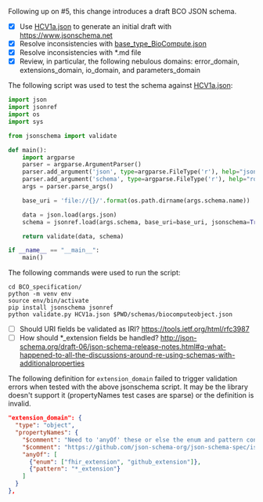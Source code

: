 Following up on #5, this change introduces a draft BCO JSON schema.
 
 * [x]  Use [HCV1a.json](https://github.com/biocompute-objects/BCO_Specification/blob/cb06839d482b4b645eadf9160c48cb8a2162475f/HCV1a.json) to generate an initial draft with https://www.jsonschema.net
 * [x]  Resolve inconsistencies with [base_type_BioCompute.json](https://github.com/biocompute-objects/BCO_Specification/blob/cb06839d482b4b645eadf9160c48cb8a2162475f/base_type_BioCompute.json)
 * [x]  Resolve inconsistencies with *.md file
 * [x]  Review, in particular, the following nebulous domains: error_domain, extensions_domain, io_domain, and parameters_domain
 
 The following script was used to test the schema against [HCV1a.json](https://github.com/biocompute-objects/BCO_Specification/blob/cb06839d482b4b645eadf9160c48cb8a2162475f/HCV1a.json):
 
 ```python
 import json
 import jsonref
 import os
 import sys
 
 from jsonschema import validate
 
 def main():
     import argparse
     parser = argparse.ArgumentParser()
     parser.add_argument('json', type=argparse.FileType('r'), help="json to validate")
     parser.add_argument('schema', type=argparse.FileType('r'), help="root json schema to validate against")
     args = parser.parse_args()
 
     base_uri = 'file://{}/'.format(os.path.dirname(args.schema.name))
 
     data = json.load(args.json)
     schema = jsonref.load(args.schema, base_uri=base_uri, jsonschema=True)
 
     return validate(data, schema)
 
 if __name__ == "__main__":
     main()
 ```
 
 The following commands were used to run the script:
 
 ```shell
 cd BCO_specification/
 python -m venv env
 source env/bin/activate
 pip install jsonschema jsonref
 python validate.py HCV1a.json $PWD/schemas/biocomputeobject.json
 ```
 
 * [ ]  Should URI fields be validated as IRI?
   https://tools.ietf.org/html/rfc3987
 * [ ]  How should *_extension fields be handled?
   http://json-schema.org/draft-06/json-schema-release-notes.html#q-what-happened-to-all-the-discussions-around-re-using-schemas-with-additionalproperties
 
 The following definition for `extension_domain` failed to trigger validation errors when tested with the above jsonschema script. It may be the library doesn't support it (propertyNames test cases are sparse) or the definition is invalid.
 
 ```json
 "extension_domain": {
   "type": "object",
   "propertyNames": {
     "$comment": "Need to 'anyOf' these or else the enum and pattern conflict",
     "$comment": "https://github.com/json-schema-org/json-schema-spec/issues/214#issue-197927069",
     "anyOf": [
       {"enum": ["fhir_extension", "github_extension"]},
       {"pattern": "*_extension"}
     ]
   }
 },
 ```

